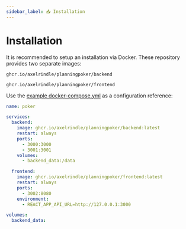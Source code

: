 ```yaml
---
sidebar_label: 📥 Installation
---
```


# Installation

It is recommended to setup an installation via Docker. These repository provides two separate images:

```
ghcr.io/axelrindle/planningpoker/backend
```

```
ghcr.io/axelrindle/planningpoker/frontend
```

Use the [example docker-compose.yml](https://github.com/axelrindle/planningpoker/blob/main/docker/docker-compose.yml) as a configuration reference:

```yml showLineNumbers title="docker-compose.yml"
name: poker

services:
  backend:
    image: ghcr.io/axelrindle/planningpoker/backend:latest
    restart: always
    ports:
      - 3000:3000
      - 3001:3001
    volumes:
      - backend_data:/data

  frontend:
    image: ghcr.io/axelrindle/planningpoker/frontend:latest
    restart: always
    ports:
      - 3002:8080
    environment:
      - REACT_APP_API_URL=http://127.0.0.1:3000

volumes:
  backend_data:
```
